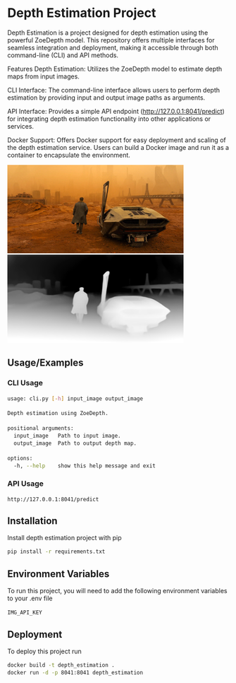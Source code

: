 
# Depth Estimation Project

Depth Estimation is a project designed for depth estimation using the powerful ZoeDepth model. This repository offers multiple interfaces for seamless integration and deployment, making it accessible through both command-line (CLI) and API methods.

Features
Depth Estimation: Utilizes the ZoeDepth model to estimate depth maps from input images.

CLI Interface: The command-line interface allows users to perform depth estimation by providing input and output image paths as arguments.

API Interface: Provides a simple API endpoint (http://127.0.0.1:8041/predict) for integrating depth estimation functionality into other applications or services.

Docker Support: Offers Docker support for easy deployment and scaling of the depth estimation service. Users can build a Docker image and run it as a container to encapsulate the environment.



<img src="https://github.com/erentorlak/Depth_Estimation/blob/main/example/input_image.jpg" width="400" height="200">
<img src="https://github.com/erentorlak/Depth_Estimation/blob/main/example/output_image.png" width="400" height="200">




## Usage/Examples

### CLI Usage
```bash
usage: cli.py [-h] input_image output_image

Depth estimation using ZoeDepth.

positional arguments:
  input_image   Path to input image.
  output_image  Path to output depth map.

options:
  -h, --help    show this help message and exit
```
### API Usage

```
http://127.0.0.1:8041/predict
```

## Installation

Install depth estimation project with pip

```bash
pip install -r requirements.txt
```
    
## Environment Variables

To run this project, you will need to add the following environment variables to your .env file

`IMG_API_KEY`

## Deployment

To deploy this project run

```bash
docker build -t depth_estimation .
docker run -d -p 8041:8041 depth_estimation
```


